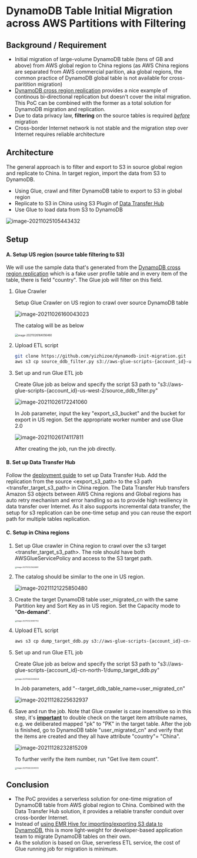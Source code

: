 # DynamoDB Table Initial Migration across AWS Partitions with Filtering

## Background / Requirement

- Initial migration of large-volume DynamoDB table (tens of GB and above) from AWS global region to China regions (as AWS China regions are separated from AWS commercial parition, aka global regions, the common practice of DynamoDB global table is not available for cross-paritition migration)
- [DynamoDB cross region replication](https://github.com/aws-samples/aws-dynamodb-cross-region-replication) provides a nice example of continous bi-directional replication but doesn't cover the inital migration. This PoC can be combined with the former as a total solution for DynamoDB migration and replication. 
- Due to data privacy law, **filtering** on the source tables is required <u>*before*</u> migration
- Cross-border Internet network is not stable and the migration step over Internet requires reliable architecture

## Architecture

The general approach is to filter and export to S3 in source global region and replicate to China. In target region, import the data from S3 to DynamoDB.

- Using Glue, crawl and filter DynamoDB table to export to S3 in global region
- Replicate to S3 in China using S3 Plugin of [Data Transfer Hub](https://www.amazonaws.cn/en/solutions/data-transfer-hub/
  )
- Use Glue to load data from S3 to DynamoDB

![image-20211025105443432](img/image-20211025105443432.png)

## Setup

#### A. Setup US region (source table filtering to S3)

We will use the sample data that's generated from the [DynamoDB cross region replication](https://github.com/aws-samples/aws-dynamodb-cross-region-replication) which is a fake user profile table and in every item of the table, there is field "country". The Glue job will filter on this field. 

1. Glue Crawler

   Setup Glue Crawler on US region to crawl over source DynamoDB table

   ![image-20211026160043023](img/image-20211026160043023.png)

   The catalog will be as below

   <img src="img/image-20211026164056460.png" alt="image-20211026164056460" style="zoom:50%;" />

2. Upload ETL script

   ```bash
   git clone https://github.com/yizhizoe/dynamodb-init-migration.git
   aws s3 cp source_ddb_filter.py s3://aws-glue-scripts-{account_id}-us-west-2/ --region us-west-2
   ```

3. Set up and run Glue ETL job

   Create Glue job as below and specify the script S3 path to "s3://aws-glue-scripts-{account_id}-us-west-2/source_ddb_filter.py"

   ![image-20211026172241060](img/image-20211026172241060.png)

   In Job parameter, input the key "export_s3_bucket" and the bucket for export in US region. Set the appropriate worker number and use Glue 2.0

   ![image-20211026174117811](img/image-20211026174117811.png)

   After creating the job, run the job directly.

#### B. Set up Data Transfer Hub

Follow the [deployment guide](https://github.com/awslabs/amazon-s3-data-replication-hub-plugin/blob/main/docs/DEPLOYMENT_EN.md) to set up Data Transfer Hub. Add the replication from the source <export_s3_path> to the s3 path <transfer_target_s3_path> in China region. The Data Transfer Hub transfers Amazon S3 objects between AWS China regions and Global regions has auto retry mechanism and error handling so as to provide high resiliency in data transfer over Internet. As it also supports incremental data transfer, the setup for s3 replication can be one-time setup and you can reuse the export path for multiple tables replication. 

#### C. Setup in China regions

1. Set up Glue crawler in China region to crawl over the s3 target <transfer_target_s3_path>. The role should have both AWSGlueServicePolicy and access to the S3 target path.

   <img src="img/image-20211121225626681.png" alt="image-20211121225626681" style="zoom:33%;" />

2. The catalog should be similar to the one in US region. 

   ![image-20211121225850480](img/image-20211121225850480.png)

3. Create the target DynamoDB table user_migrated_cn with the same Partition key and Sort Key as in US region. Set the Capacity mode to "**On-demand**". 

   <img src="img/image-20211121230907702.png" alt="image-20211121230907702" style="zoom:33%;" />

4. Upload ETL script

   ```bash
   aws s3 cp dump_target_ddb.py s3://aws-glue-scripts-{account_id}-cn-north-1/ --region cn-north-1
   ```

5. Set up and run Glue ETL job

   Create Glue job as below and specify the script S3 path to "s3://aws-glue-scripts-{account_id}-cn-north-1/dump_target_ddb.py"

   <img src="img/image-20211128225456024.png" alt="image-20211128225456024" style="zoom:33%;" />

   ​In Job parameters, add "--target_ddb_table_name=user_migrated_cn"

   ![image-20211128225632937](img/image-20211128225632937.png)

6. Save and run the job. Note that Glue crawler is case insensitive so in this step, it's <u>**important**</u> to double check on the target item attribute names, e.g. we deliberated mapped "pk" to "PK" in the target table. After the job is finished, go to DynamoDB table "user_migrated_cn" and verify that the items are created and they all have attribute "country"= "China".  

   ![image-20211128232815209](img/image-20211128232815209.png)

   To further verify the item number, run "Get live item count".

   <img src="img/image-20211128232545512.png" alt="image-20211128232545512" style="zoom: 33%;" />

## Conclusion
- The PoC provides a serverless solution for one-time migration of DynamoDB table from AWS global region to China. Combined with the Data Transfer Hub solution, it provides a reliable transfer conduit over cross-border Internet. 
- Instead of [using EMR Hive for importing/exporting S3 data to DynamoDB](https://docs.aws.amazon.com/emr/latest/ReleaseGuide/EMRforDynamoDB.html), this is more light-weight for developer-based application team to migrate DynamoDB tables on their own.
- As the solution is based on Glue, serverless ETL service, the cost of Glue running job for migration is minimum. 
